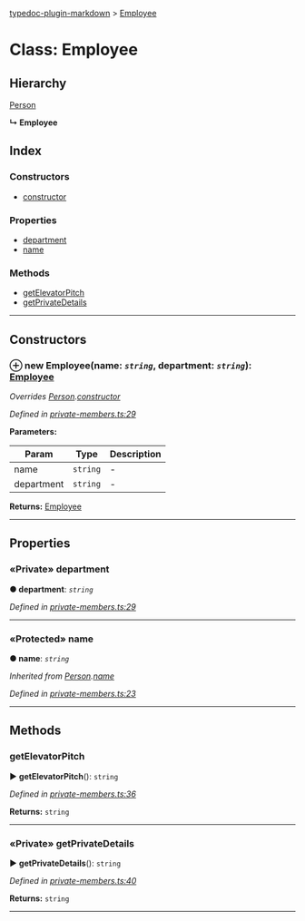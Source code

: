 [typedoc-plugin-markdown](../README.md) > [Employee](../classes/employee.md)



# Class: Employee

## Hierarchy


 [Person](person.md)

**↳ Employee**







## Index

### Constructors

* [constructor](employee.md#markdown-header-constructor)


### Properties

* [department](employee.md#markdown-header-private-department)
* [name](employee.md#markdown-header-protected-name)


### Methods

* [getElevatorPitch](employee.md#markdown-header-getelevatorpitch)
* [getPrivateDetails](employee.md#markdown-header-private-getprivatedetails)



---
## Constructors



### ⊕ **new Employee**(name: *`string`*, department: *`string`*): [Employee](employee.md)



*Overrides [Person](person.md).[constructor](person.md#markdown-header-constructor)*

*Defined in [private-members.ts:29](https://bitbucket.org/owner/repository_name/src/master/src/private-members.ts?fileviewer&amp;#x3D;file-view-default#private-members.ts-29)*



**Parameters:**

| Param  | Type                | Description  |
| ------ | ------------------- | ------------ |
| name | `string` | - |
| department | `string` | - |





**Returns:** [Employee](employee.md)

---


## Properties


### «Private» department

**●  department**:  *`string`* 

*Defined in [private-members.ts:29](https://bitbucket.org/owner/repository_name/src/master/src/private-members.ts?fileviewer&amp;#x3D;file-view-default#private-members.ts-29)*





___



### «Protected» name

**●  name**:  *`string`* 

*Inherited from [Person](person.md).[name](person.md#markdown-header-protected-name)*

*Defined in [private-members.ts:23](https://bitbucket.org/owner/repository_name/src/master/src/private-members.ts?fileviewer&amp;#x3D;file-view-default#private-members.ts-23)*





___


## Methods


###  getElevatorPitch

► **getElevatorPitch**(): `string`




*Defined in [private-members.ts:36](https://bitbucket.org/owner/repository_name/src/master/src/private-members.ts?fileviewer&amp;#x3D;file-view-default#private-members.ts-36)*





**Returns:** `string`





___



### «Private» getPrivateDetails

► **getPrivateDetails**(): `string`




*Defined in [private-members.ts:40](https://bitbucket.org/owner/repository_name/src/master/src/private-members.ts?fileviewer&amp;#x3D;file-view-default#private-members.ts-40)*





**Returns:** `string`





___


